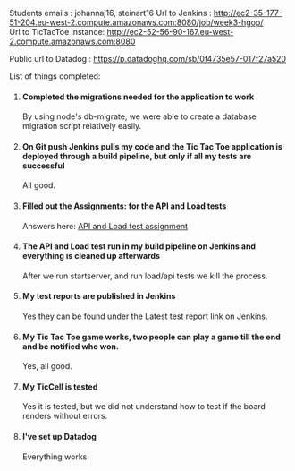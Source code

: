 Students emails : johannaj16, steinart16
Url to Jenkins : http://ec2-35-177-51-204.eu-west-2.compute.amazonaws.com:8080/job/week3-hgop/  
Url to TicTacToe instance: http://ec2-52-56-90-167.eu-west-2.compute.amazonaws.com:8080

Public url to Datadog : https://p.datadoghq.com/sb/0f4735e57-017f27a520

List of things completed:

1. #### Completed the migrations needed for the application to work
    By using node's db-migrate, we were able to create a database migration script relatively easily.  

2. #### On Git push Jenkins pulls my code and the Tic Tac Toe application is deployed through a build pipeline, but only if all my tests are successful
    All good.
    
3. #### Filled out the Assignments: for the API and Load tests
    Answers here: [API and Load test assignment](apitest/Assignment.md)

4. #### The API and Load test run in my build pipeline on Jenkins and everything is cleaned up afterwards

    After we run startserver, and run load/api tests we kill the process.
5. #### My test reports are published in Jenkins

    Yes they can be found under the Latest test report link on Jenkins.
6. #### My Tic Tac Toe game works, two people can play a game till the end and be notified who won.
    Yes, all good.

7. #### My TicCell is tested
    Yes it is tested, but we did not understand how to test if the board renders without errors.

8. #### I've set up Datadog
    Everything works.

